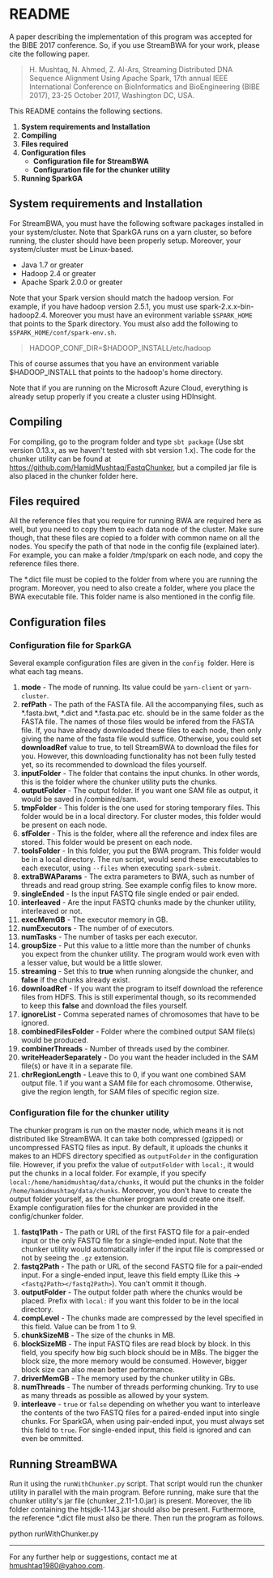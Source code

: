 # README #

A paper describing the implementation of this program was accepted for the BIBE 2017 conference. So, if you use StreamBWA for your work, please cite the following paper.
>H. Mushtaq, N. Ahmed, Z. Al-Ars, Streaming Distributed DNA Sequence Alignment Using Apache Spark, 17th annual IEEE International Conference on BioInformatics and BioEngineering (BIBE 2017), 23-25 October 2017, Washington DC, USA.

This README contains the following sections.
1. **System requirements and Installation**
2. **Compiling**
3. **Files required**
4. **Configuration files**
	* **Configuration file for StreamBWA**
	* **Configuration file for the chunker utility**
5. **Running SparkGA**

## System requirements and Installation
For StreamBWA, you must have the following software packages installed in your system/cluster. Note that SparkGA runs on a yarn cluster, so before running, the cluster should have been properly setup. Moreover, your system/cluster must be Linux-based.

* Java 1.7 or greater
* Hadoop 2.4 or greater
* Apache Spark 2.0.0 or greater

Note that your Spark version should match the hadoop version. For example, if you have hadoop version 2.5.1, you must use spark-2.x.x-bin-hadoop2.4. Moreover you must have an evironment variable ```$SPARK_HOME``` that points to the Spark directory. You must also add the following to ```$SPARK_HOME/conf/spark-env.sh```.

> HADOOP_CONF_DIR=$HADOOP_INSTALL/etc/hadoop

This of course assumes that you have an environment variable $HADOOP_INSTALL that points to the hadoop's home directory.

Note that if you are running on the Microsoft Azure Cloud, everything is already setup properly if you create a cluster using HDInsight.

## Compiling
For compiling, go to the program folder and type `sbt package` (Use sbt version 0.13.x, as we haven't tested with sbt version 1.x). The code for the chunker utility can be found at https://github.com/HamidMushtaq/FastqChunker, but a compiled jar file is also placed in the chunker folder here.

## Files required
All the reference files that you require for running BWA are required here as well, but you need to copy them to each data node of the cluster. Make sure though, that these files are copied to a folder with common name on all the nodes. You specify the path of that node in the config file (explained later). For example, you can make a folder /tmp/spark on each node, and copy the reference files there.

The *.dict file must be copied to the folder from where you are running the program. Moreover, you need to also create a folder, where you place the BWA executable file. This folder name is also mentioned in the config file.

## Configuration files

### Configuration file for SparkGA
Several example configuration files are given in the `config `folder. Here is what each tag means.

1. **mode** - The mode of running. Its value could be `yarn-client` or `yarn-cluster`.
2. **refPath** - The path of the FASTA file. All the accompanying files, such as \*.fasta.bwt, \*.dict and \*.fasta.pac etc. should be in the same folder as the FASTA file. The names of those files would be infered from the FASTA file. If, you have already downloaded these files to each node, then only giving the name of the fasta file would suffice. Otherwise, you could set **downloadRef** value to true, to tell StreamBWA to download the files for you. However, this downloading functionality has not been fully tested yet, so its recommended to download the files yourself.
3. **inputFolder** - The folder that contains the input chunks. In other words, this is the folder where the chunker utility puts the chunks.
4. **outputFolder** - The output folder. If you want one SAM file as output, it would be saved in <outputFolder>/combined/sam.
5. **tmpFolder** - This folder is the one used for storing temporary files. This folder would be in a local directory. For cluster modes, this folder would be present on each node.
6. **sfFolder** - This is the folder, where all the reference and index files are stored. This folder would be present on each node. 
7. **toolsFolder** - In this folder, you put the BWA program. This folder would be in a local directory. The run script, would send these executables to each executor, using `--files` when executing `spark-submit`.
8. **extraBWAParams** - The extra parameters to BWA, such as number of threads and read group string. See example config files to know more.
9. **singleEnded** - Is the input FASTQ file single ended or pair ended.
10. **interleaved** - Are the input FASTQ chunks made by the chunker utility, interleaved or not.
11. **execMemGB** - The executor memory in GB.
12. **numExecutors** - The number of of executors. 
13. **numTasks** - The number of tasks per each executor. 
14. **groupSize** - Put this value to a little more than the number of chunks you expect from the chunker utility. The program would work even with a lesser value, but would be a little slower.
15. **streaming** - Set this to **true** when running alongside the chunker, and **false** if the chunks already exist.
16. **downloadRef** - If you want the program to itself download the reference files from HDFS. This is still experimental though, so its recommended to keep this **false** and download the files yourself.
17. **ignoreList** - Comma seperated names of chromosomes that have to be ignored.
18. **combinedFilesFolder** - Folder where the combined output SAM file(s) would be produced.
19. **combinerThreads** - Number of threads used by the combiner.
20. **writeHeaderSeparately** - Do you want the header included in the SAM file(s) or have it in a separate file.
21. **chrRegionLength** - Leave this to 0, if you want one combined SAM output file. 1 if you want a SAM file for each chromosome. Otherwise, give the region length, for SAM files of specific region size.

### Configuration file for the chunker utility
The chunker program is run on the master node, which means it is not distributed like StreamBWA. It can take both compressed (gzipped) or uncompressed FASTQ files as input. By default, it uploads the chunks it makes to an HDFS directory specified as `outputFolder` in the configuration file. However, if you prefix the value of `outputFolder` with `local:`, it would put the chunks in a local folder. For example, if you specify `local:/home/hamidmushtaq/data/chunks`, it would put the chunks in the folder `/home/hamidmushtaq/data/chunks`. Moreover, you don't have to create the output folder yourself, as the chunker program would create one itself. Example configuration files for the chunker are provided in the config/chunker folder.

1. **fastq1Path** - The path or URL of the first FASTQ file for a pair-ended input or the only FASTQ file for a single-ended input. Note that the chunker utility would automatically infer if the input file is compressed or not by seeing the `.gz` extension.
2. **fastq2Path** - The path or URL of the second FASTQ file for a pair-ended input. For a single-ended input, leave this field empty (Like this -> `<fastq2Path></fastq2Path>`). You can't ommit it though.
3. **outputFolder** - The output folder path where the chunks would be placed. Prefix with `local:` if you want this folder to be in the local directory.
4. **compLevel** - The chunks made are compressed by the level specified in this field. Value can be from 1 to 9.
5. **chunkSizeMB** - The size of the chunks in MB.
6. **blockSizeMB** - The input FASTQ files are read block by block. In this field, you specify how big such block should be in MBs. The bigger the block size, the more memory would be consumed. However, bigger block size can also mean better performance.
7. **driverMemGB** - The memory used by the chunker utility in GBs.
8. **numThreads** - The number of threads performing chunking. Try to use as many threads as possible as allowed by your system.
9. **interleave** - `true` or `false` depending on whether you want to interleave the contents of the two FASTQ files for a paired-ended input into single chunks. For SparkGA, when using pair-ended input, you must always set this field to `true`. For single-ended input, this field is ignored and can even be ommitted.

## Running StreamBWA
Run it using the `runWithChunker.py` script. That script would run the chunker utility in parallel with the main program. Before running, make sure that the chunker utility's jar file (chunker_2.11-1.0.jar) is present. Moreover, the lib folder containing the htsjdk-1.143.jar should also be present. Furthermore, the reference *.dict file must also be there. Then run the program as follows.

python runWithChunker.py <path to the streambwa jar file> <path to your config file> <path to the your chunker config file>
___

For any further help or suggestions, contact me at hmushtaq1980@yahoo.com.

